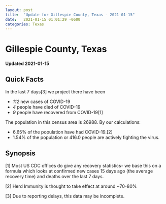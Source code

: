 ```yaml
---
layout: post
title:  "Update for Gillespie County, Texas - 2021-01-15"
date:   2021-01-15 01:01:29 -0600
categories: Texas
---
```


# Gillespie County, Texas
#### Updated 2021-01-15

## Quick Facts

In the last 7 days[3] we project there have been
- *112* new cases of COVID-19
- *4* people have died of COVID-19
- *9* people have recovered from COVID-19[1]

The population in this census area is 26988. By our calculations:
- 6.65% of the population have had COVID-19.[2]
- 1.54% of the population or 416.0 people are actively fighting the virus.

## Synopsis




[1] Most US CDC offices do give any recovery statistics- we base this on a formula which looks at confirmed new cases
15 days ago (the average recovery time) and deaths over the last 7 days.

[2] Herd Immunity is thought to take effect at around ~70-80%

[3] Due to reporting delays, this data may be incomplete.
 
    